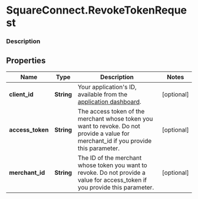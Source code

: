 # SquareConnect.RevokeTokenRequest

### Description



## Properties
Name | Type | Description | Notes
------------ | ------------- | ------------- | -------------
**client_id** | **String** | Your application&#39;s ID, available from the [application dashboard](https://connect.squareup.com/apps). | [optional] 
**access_token** | **String** | The access token of the merchant whose token you want to revoke. Do not provide a value for merchant_id if you provide this parameter. | [optional] 
**merchant_id** | **String** | The ID of the merchant whose token you want to revoke. Do not provide a value for access_token if you provide this parameter. | [optional] 


